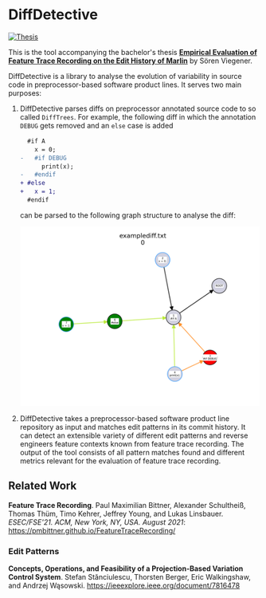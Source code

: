 # DiffDetective

[![Thesis](https://img.shields.io/badge/Thesis-Read-blue)][thesis]

This is the tool accompanying the bachelor's thesis [**Empirical Evaluation of Feature Trace Recording on the Edit History of Marlin**][thesis] by Sören Viegener.

DiffDetective is a library to analyse the evolution of variability in source code in preprocessor-based software product lines.
It serves two main purposes:
1. DiffDetective parses diffs on preprocessor annotated source code to so called `DiffTrees`. For example, the following diff in which
   the annotation `DEBUG` gets removed and an `else` case is added
    ```diff
      #if A
        x = 0;
    -   #if DEBUG
          print(x);
    -   #endif
    + #else
    +   x = 1;
      #endif
    ```
   can be parsed to the following graph structure to analyse the diff:

    ![difftreeshowcase](docs/showcase/examplediff.png)

3. DiffDetective takes a preprocessor-based software product line repository as input and matches edit patterns in its commit history.
It can detect an extensible variety of different edit patterns and reverse engineers feature contexts known from feature trace recording.
The output of the tool consists of all pattern matches found and different metrics relevant for the evaluation of feature trace recording.

## Related Work

**Feature Trace Recording**.
Paul Maximilian Bittner, Alexander Schultheiß, Thomas Thüm, Timo Kehrer, Jeffrey Young, and Lukas Linsbauer.
*ESEC/FSE'21. ACM, New York, NY, USA. August 2021*:
https://pmbittner.github.io/FeatureTraceRecording/

### Edit Patterns
**Concepts, Operations, and Feasibility of a Projection-Based Variation Control System**.
Stefan Stănciulescu, Thorsten Berger, Eric Walkingshaw, and Andrzej Wąsowski.
https://ieeexplore.ieee.org/document/7816478

[thesis]: https://oparu.uni-ulm.de/xmlui/handle/123456789/38679
